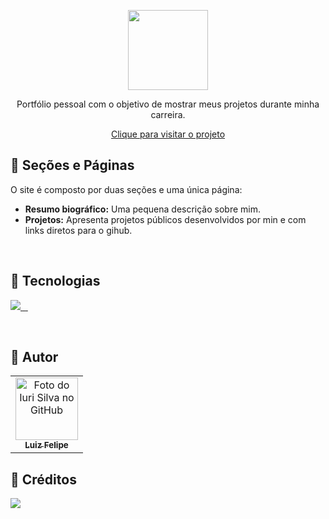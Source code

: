 <p align="center">
  <a href="https://discord.com/invite/fTacV8shZ6">
    <img src="https://i.imgur.com/rSfbHTj.png" width="128">
  </a>
</p>

<p align="center">
Portfólio pessoal com o objetivo de mostrar meus projetos durante minha carreira.
</p>

<p align="center">
  <a href="https://portfolio-meluiz.vercel.app/">Clique para visitar o projeto</a>
</p>

## 🔖 Seções e Páginas
O site é composto por duas seções e uma única página:

- **Resumo biográfico:** Uma pequena descrição sobre mim.
- **Projetos:** Apresenta projetos públicos desenvolvidos por min e com links diretos para o gihub.

<br />

## 📃 Tecnologias
<p align="left">
  <a aria-label="Next logo" href="https://nextjs.org/">
    <img src="https://img.shields.io/badge/Next-black?style=for-the-badge&logo=next.js&logoColor=white">
  </a>
  <a aria-label="Typescript logo" href="https://www.typescriptlang.org/">
    <img alt="" src="https://img.shields.io/badge/typescript-%23007ACC.svg?style=for-the-badge&logo=typescript&logoColor=white">
  </a>
  <a aria-label="Discord Server" href="https://discord.gg/fTacV8shZ6">
    <img alt="" src="https://img.shields.io/badge/meluiz-%237289DA.svg?style=for-the-badge&logo=discord&logoColor=white">
  </a>
  <a aria-label="Styled Components Logo" href="https://styled-components.com/">
    <img alt="" src="https://img.shields.io/badge/styled--components-DB7093?style=for-the-badge&logo=styled-components&logoColor=white">
  </a>
</p>

<br />

## 🎉 Autor
<table>
  <tr>
    <td align="center">
      <a href="https://github.com/meluiz">
        <img src="https://avatars.githubusercontent.com/u/52682525?v=4" width="100px;" alt="Foto do Iuri Silva no GitHub"/><br>
        <sub>
          <b>Luiz Felipe</b>
        </sub>
      </a>
    </td>
  </tr>
</table>

## 🌈 Créditos

<p align="left">
  <a aria-label="Dribble logo" href="https://dribbble.com/shots/9809111-Developer-Dark-Grid-Portfolio">
    <img src="https://img.shields.io/badge/Dribbble-EA4C89?style=for-the-badge&logo=dribbble&logoColor=white">
  </a>
</p>
